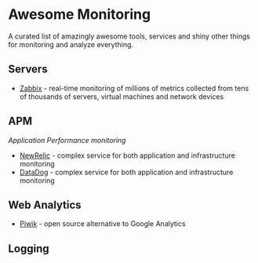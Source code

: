 # Awesome Monitoring

A curated list of amazingly awesome tools, services and shiny other things for monitoring and analyze everything.

## Servers
- [Zabbix](http://www.zabbix.com) - real-time monitoring of millions of metrics collected from tens of thousands of servers, virtual machines and network devices

## APM
*Application Performance monitoring*

- [NewRelic](https://newrelic.com) - complex service for both application and infrastructure monitoring
- [DataDog](https://www.datadoghq.com) - complex service for both application and infrastructure monitoring

## Web Analytics

- [Piwik](https://piwik.org) - open source alternative to Google Analytics

## Logging
